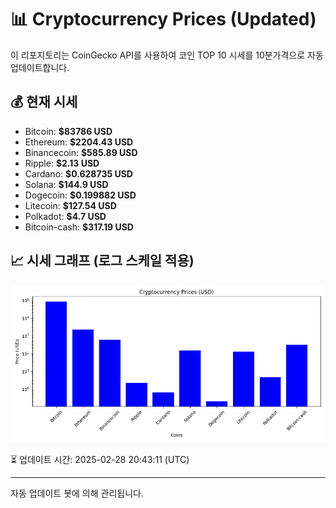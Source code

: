 
# 📊 Cryptocurrency Prices (Updated)

이 리포지토리는 CoinGecko API를 사용하여 코인 TOP 10 시세를 10분가격으로 자동 업데이트합니다.

## 💰 현재 시세
- Bitcoin: **$83786 USD**
- Ethereum: **$2204.43 USD**
- Binancecoin: **$585.89 USD**
- Ripple: **$2.13 USD**
- Cardano: **$0.628735 USD**
- Solana: **$144.9 USD**
- Dogecoin: **$0.199882 USD**
- Litecoin: **$127.54 USD**
- Polkadot: **$4.7 USD**
- Bitcoin-cash: **$317.19 USD**

## 📈 시세 그래프 (로그 스케일 적용)
![Crypto Prices](crypto_prices.png)

⏳ 업데이트 시간: 2025-02-28 20:43:11 (UTC)

---
자동 업데이트 봇에 의해 관리됩니다.
